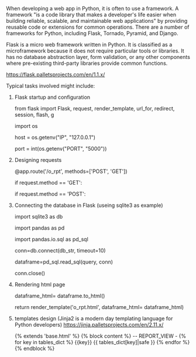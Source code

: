 When developing a web app in Python, it is often to use a framework. A framework "is a code library that makes a developer's life easier when building reliable, scalable, and maintainable web applications" by providing reusable code or extensions for common operations. There are a number of frameworks for Python, including Flask, Tornado, Pyramid, and Django.

Flask is a micro web framework written in Python. It is classified as a microframework because it does not require particular tools or libraries. It has no database abstraction layer, form validation, or any other components where pre-existing third-party libraries provide common functions.

https://flask.palletsprojects.com/en/1.1.x/

Typical tasks involved might include:
1. Flask startup and configuration

   from flask import Flask, request, render_template, url_for, redirect, session, flash, g
   
   import os
   
   host = os.getenv("IP", "127.0.0.1")
   
   port = int(os.getenv("PORT", "5000"))

2. Designing requests

   @app.route('/o_rpt', methods=['POST', 'GET'])
   
   if request.method == 'GET':
   
   if request.method == 'POST':	

3. Connecting the database in Flask (useing sqlite3 as example)

   import sqlite3 as db
   
   import pandas as pd
   
   import pandas.io.sql as pd_sql
   
   conn=db.connect(db_str, timeout=10)
   
   dataframe=pd_sql.read_sql(query, conn)
   
   conn.close()
 
4. Rendering html page 

   dataframe_html= dataframe.to_html()  
   
   return render_template('o_rpt.html', dataframe_html= dataframe_html)
 
5. templates design (Jinja2 is a modern day templating language for Python developers)
  https://jinja.palletsprojects.com/en/2.11.x/

   {% extends 'base.html' %} {% block content %}
   -- REPORT_VIEW -
   {% for key in tables_dict %}
   {{key}}
   {{ tables_dict[key]|safe }} {% endfor %}
   {% endblock %}
